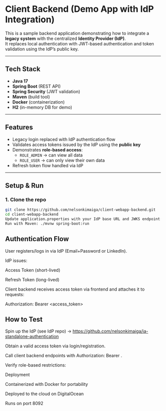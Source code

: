 # Client Backend (Demo App with IdP Integration)

This is a sample backend application demonstrating how to integrate a **legacy system** with the centralized **Identity Provider (IdP)**.  
It replaces local authentication with JWT-based authentication and token validation using the IdP’s public key.

---

## Tech Stack
- **Java 17**
- **Spring Boot** (REST API)
- **Spring Security** (JWT validation)
- **Maven** (build tool)
- **Docker** (containerization)
- **H2** (in-memory DB for demo)

---

## Features
- Legacy login replaced with IdP authentication flow
- Validates access tokens issued by the IdP using the **public key**
- Demonstrates **role-based access**:
  - `ROLE_ADMIN` → can view all data
  - `ROLE_USER` → can only view their own data
- Refresh token flow handled via IdP

---

## Setup & Run

### 1. Clone the repo
```bash
git clone https://github.com/nelsonkimaiga/client-webapp-backend.git
cd client-webapp-backend
Update application.properties with your IdP base URL and JWKS endpoint:
Run with Maven: ./mvnw spring-boot:run
```
## Authentication Flow

User registers/logs in via IdP (Email+Password or LinkedIn).

IdP issues:

Access Token (short-lived)

Refresh Token (long-lived)

Client backend receives access token via frontend and attaches it to requests:

Authorization: Bearer <access_token>

## How to Test

Spin up the IdP (see IdP repo) -> https://github.com/nelsonkimaiga/ia-standalone-authentication

Obtain a valid access token via login/registration.

Call client backend endpoints with Authorization: Bearer <token>.

Verify role-based restrictions:

Deployment

Containerized with Docker for portability

Deployed to the cloud on DigitalOcean

Runs on port 8092
